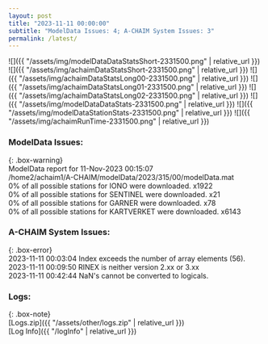 ```yaml
---
layout: post
title: "2023-11-11 00:00:00"
subtitle: "ModelData Issues: 4; A-CHAIM System Issues: 3"
permalink: /latest/
---
```


![]({{ "/assets/img/modelDataDataStatsShort-2331500.png" | relative_url }})
![]({{ "/assets/img/achaimDataStatsShort-2331500.png" | relative_url }})
![]({{ "/assets/img/achaimDataStatsLong00-2331500.png" | relative_url }})
![]({{ "/assets/img/achaimDataStatsLong01-2331500.png" | relative_url }})
![]({{ "/assets/img/achaimDataStatsLong02-2331500.png" | relative_url }})
![]({{ "/assets/img/modelDataDataStats-2331500.png" | relative_url }})
![]({{ "/assets/img/modelDataStationStats-2331500.png" | relative_url }})
![]({{ "/assets/img/achaimRunTime-2331500.png" | relative_url }})


### ModelData Issues:  
  
{: .box-warning}  
 ModelData report for 11-Nov-2023 00:15:07   
 /home2/achaim1/A-CHAIM/modelData/2023/315/00/modelData.mat   
 0% of all possible stations for IONO were downloaded. x1922   
 0% of all possible stations for SENTINEL were downloaded. x21   
 0% of all possible stations for GARNER were downloaded. x78   
 0% of all possible stations for KARTVERKET were downloaded. x6143   
  
### A-CHAIM System Issues:  
  
{: .box-error}  
2023-11-11 00:03:04 Index exceeds the number of array elements (56).  
2023-11-11 00:09:50 RINEX is neither version 2.xx or 3.xx  
2023-11-11 00:42:44 NaN's cannot be converted to logicals.  

### Logs:  
  
{: .box-note}  
[Logs.zip]({{ "/assets/other/logs.zip" | relative_url }})  
[Log Info]({{ "/logInfo" | relative_url }})  
